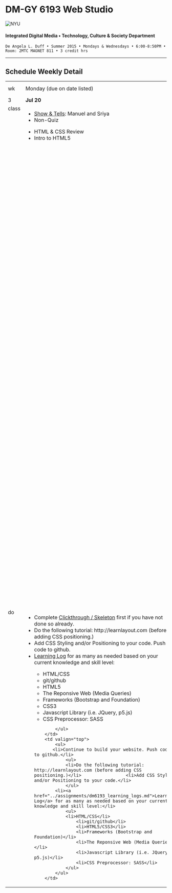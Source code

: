 # DM-GY 6193 Web Studio

![NYU](http://ws2.polishedsolid.com/de/nyu_soe_logo.png)
#### Integrated Digital Media • Technology, Culture & Society Department

    De Angela L. Duff • Summer 2015 • Mondays & Wednesdays • 6:00-8:50PM • Room: 2MTC MAGNET 811 • 3 credit hrs

---

## Schedule Weekly Detail

<table>
<tr>
<td>wk</td>
<td>Monday (due on date listed)</td>
<td>Wednesday (due on date listed)</td>
</tr>
<!-- first week -->
<tr>
        <td valign="top" width="4%">3</td>
        <td valign="top" width="48%"><strong>Jul 20</strong></td>
        <td valign="top" width="48%"><strong>Jul 22</strong></td>
</tr>
 <tr>
        <td valign="top">class</td>
        <td valign="top">
            <ul>
            <li><a href="../assignments/dm6193_show_and_tells.md">Show &amp; Tells</a>: Manuel and Sriya</li>
            <li>Non-Quiz</li>
            </ul>
            <ul>
            <li>HTML &amp; CSS Review</li>
            <li>Intro to HTML5</li>
            </ul>
        </td>
        <td>
            <ul>
            <li><a href="../assignments/dm6193_show_and_tells.md">Show &amp; Tells</a>: Anneka, Yoshi, and Bobby</li>
            <li>REMINDER: Clickable links on slack. Make all URLs clickable either by posting as a message or using markdown in post.</li>
            <li>Class Critique of Homework</li> 
            </ul>
            <ul>
            <li>Git / Github Review</li>
            <li>Learn Shay Howe: Getting to Know CSS</li>
            <ul>
            <li>Cascade</li>
            <li>CSS Specificity</li>
            <li>Combining Selectors (read right to left)</li>
            <li>How to use multiple classes on a single element to layer on different styles for more modular code</li>
            <li>(OPTIONAL) Learn Shaw Howe: Complex Selectors</li> 
            <li>Color Picker</li>       
            </ul>
            <li>Learn Shay Howe: Opening the Box Model</li>
            <ul>
            <li>Margin &amp; Padding Declarations (TRBL)</li>
            <li>Borders</li>
            <li>Display property</li>
            <li>Browser Prefixes</li>
            <li>Developer Tools (Chrome Inspector)</li>
            </ul>
            <li>CSS positioning: <a href="Learnlayout.com" target="_blank">Learnlayout.com</a></li>
            <ul>
            <li>(ALTERNATE) Learn Shay Howe: Positioning Content</li>
            <li>(ALTERNATE) Learn Shay Howe: Detailed Positioning</li>
            </ul>
            
            </ul>
        </td>
</tr>
<tr>
        <td valign="top">do</td>
        <td valign="top">
            <ul>
            <li>Complete <a href="../assignments/dm6193_clickthrough.md">Clickthrough / Skeleton</a> first if you have not done so already.</li>
            <li>Do the following tutorial: http://learnlayout.com (before adding CSS positioning.)</li>        
            <li>Add CSS Styling and/or Positioning to your code. Push code to github.</li>
            <li><a href="../assignments/dm6193_learning_logs.md">Learning Log</a> for as many as needed based on your current knowledge and skill level:</li>
                    <ul>
                    <li>HTML/CSS</li>
                    <li>git/github</li>
                    <li>HTML5</li>
                    <li>The Reponsive Web (Media Queries)</li>
                    <li>Frameworks (Bootstrap and Foundation)</li>
                    <li>CSS3</li>
                    <li>Javascript Library (i.e. JQuery, p5.js)</li>                    
                    <li>CSS Preprocessor: SASS</li>
                    </ul>
            
            </ul>    
        </td>
        <td valign="top">
            <ul>
           <li>Continue to build your website. Push code to github.</li>
                <ul>
                <li>Do the following tutorial: http://learnlayout.com (before adding CSS positioning.)</li>                 <li>Add CSS Styling and/or Positioning to your code.</li>
                </ul>
            <li><a href="../assignments/dm6193_learning_logs.md">Learning Log</a> for as many as needed based on your current knowledge and skill level:</li>
                <ul>
                <li>HTML/CSS</li>
                    <li>git/github</li>
                    <li>HTML5/CSS3</li>
                    <li>Frameworks (Bootstrap and Foundation)</li>
                    <li>The Reponsive Web (Media Queries)</li>
                    <li>Javascript Library (i.e. JQuery, p5.js)</li>                    
                    <li>CSS Preprocessor: SASS</li>
                </ul>
            </ul>
        </td>
</tr>
</table>